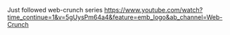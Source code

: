 Just followed web-crunch series https://www.youtube.com/watch?time_continue=1&v=5gUysPm64a4&feature=emb_logo&ab_channel=Web-Crunch